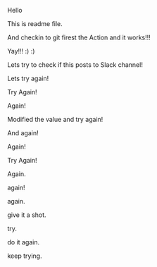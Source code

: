 Hello 

This is readme file.

And checkin to git firest the Action and it works!!!

Yay!!! :) :)

Lets try to check if this posts to Slack channel!

Lets try again!

Try Again!

Again!

Modified the value and try again!

And again!

Again!

Try Again!

Again.

again!

again.

give it a shot.

try.

do it again.

keep trying.